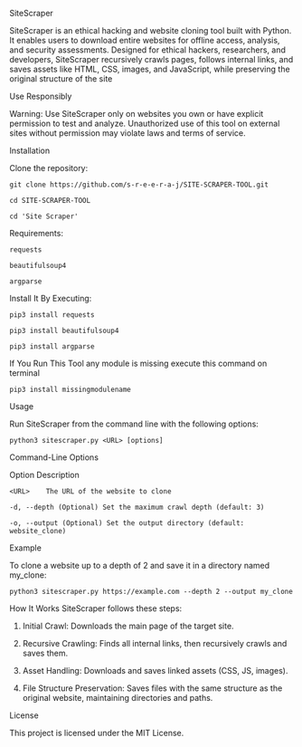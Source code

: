 SiteScraper

SiteScraper is an ethical hacking and website cloning tool built with Python. It enables users to download entire websites for offline access, analysis, and security assessments. Designed for ethical hackers, researchers, and developers, SiteScraper recursively crawls pages, follows internal links, and saves assets like HTML, CSS, images, and JavaScript, while preserving the original structure of the site

Use Responsibly


Warning: Use SiteScraper only on websites you own or have explicit permission to test and analyze. Unauthorized use of this tool on external sites without permission may violate laws and terms of service.


Installation

Clone the repository:

```git clone https://github.com/s-r-e-e-r-a-j/SITE-SCRAPER-TOOL.git```



```cd SITE-SCRAPER-TOOL```

``` cd 'Site Scraper' ```

Requirements:

```requests```


```beautifulsoup4```


```argparse```

Install It By Executing:

```pip3 install requests```

```pip3 install beautifulsoup4```

```pip3 install argparse```

If You Run This Tool any module is missing execute this command on terminal

```pip3 install missingmodulename```

Usage


Run SiteScraper from the command line with the following options:

```python3 sitescraper.py <URL> [options]```


Command-Line Options

Option	Description


```<URL>	The URL of the website to clone```


```-d, --depth (Optional) Set the maximum crawl depth (default: 3)```


```-o, --output	(Optional) Set the output directory (default: website_clone)```



Example

To clone a website up to a depth of 2 and save it in a directory named my_clone:


```python3 sitescraper.py https://example.com --depth 2 --output my_clone```



How It Works
SiteScraper follows these steps:

1. Initial Crawl: Downloads the main page of the target site.

 
2.  Recursive Crawling: Finds all internal links, then recursively crawls and saves them.

  
3. Asset Handling: Downloads and saves linked assets (CSS, JS, images).


4. File Structure Preservation: Saves files with the same structure as the original website, maintaining directories and paths.


License


This project is licensed under the MIT License.



